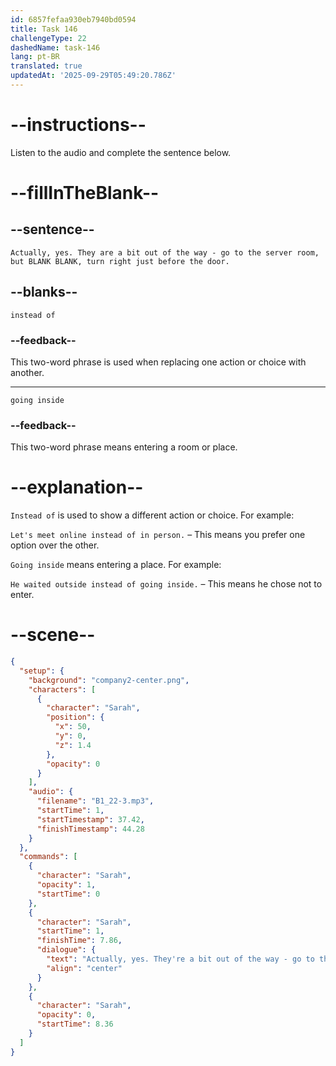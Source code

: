 ```yaml
---
id: 6857fefaa930eb7940bd0594
title: Task 146
challengeType: 22
dashedName: task-146
lang: pt-BR
translated: true
updatedAt: '2025-09-29T05:49:20.786Z'
---
```


<!-- (Audio) Sarah: Actually, yes. They are a bit out of the way—go to the server room, but instead of going inside, turn right just before the door. -->

# --instructions--

Listen to the audio and complete the sentence below.

# --fillInTheBlank--

## --sentence--

`Actually, yes. They are a bit out of the way - go to the server room, but BLANK BLANK, turn right just before the door.`

## --blanks--

`instead of`

### --feedback--

This two-word phrase is used when replacing one action or choice with another.

---

`going inside`

### --feedback--

This two-word phrase means entering a room or place.

# --explanation--

`Instead of` is used to show a different action or choice. For example:

`Let's meet online instead of in person.` – This means you prefer one option over the other.

`Going inside` means entering a place. For example:

`He waited outside instead of going inside.` – This means he chose not to enter.

# --scene--

```json
{
  "setup": {
    "background": "company2-center.png",
    "characters": [
      {
        "character": "Sarah",
        "position": {
          "x": 50,
          "y": 0,
          "z": 1.4
        },
        "opacity": 0
      }
    ],
    "audio": {
      "filename": "B1_22-3.mp3",
      "startTime": 1,
      "startTimestamp": 37.42,
      "finishTimestamp": 44.28
    }
  },
  "commands": [
    {
      "character": "Sarah",
      "opacity": 1,
      "startTime": 0
    },
    {
      "character": "Sarah",
      "startTime": 1,
      "finishTime": 7.86,
      "dialogue": {
        "text": "Actually, yes. They're a bit out of the way - go to the server room, but instead of going inside, turn right just before the door.",
        "align": "center"
      }
    },
    {
      "character": "Sarah",
      "opacity": 0,
      "startTime": 8.36
    }
  ]
}
```
